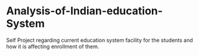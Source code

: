 # Analysis-of-Indian-education-System
Self Project regarding current education system facility for the students and how it is affecting enrollment of them.
